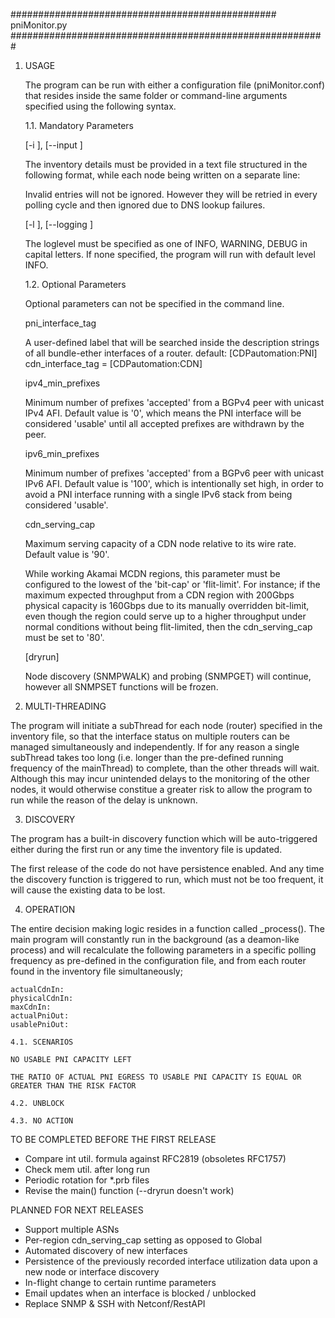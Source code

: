 ################################################ pniMonitor.py #########################################################

1. USAGE

    The program can be run with either a configuration file (pniMonitor.conf) that resides inside the same folder or
    command-line arguments specified using the following syntax.

    1.1. Mandatory Parameters

    [-i <filename>], [--input <filename>]

    The inventory details must be provided in a text file structured in the following format, while each node being
    written on a separate line:

    Invalid entries will not be ignored. However they will be retried in every polling cycle and then ignored due to
    DNS lookup failures.

    [-l <loglevel>], [--logging <loglevel>]

    The loglevel must be specified as one of INFO, WARNING, DEBUG in capital letters.
    If none specified, the program will run with default level INFO.

    1.2. Optional Parameters

    Optional parameters can not be specified in the command line.

    pni_interface_tag

    A user-defined label that will be searched inside the description strings of all bundle-ether interfaces of a router.
    default: [CDPautomation:PNI]
    cdn_interface_tag = [CDPautomation:CDN]

    ipv4_min_prefixes

    Minimum number of prefixes 'accepted' from a BGPv4 peer with unicast IPv4 AFI. Default value is '0', which means
    the PNI interface will be considered 'usable' until all accepted prefixes are withdrawn by the peer.

    ipv6_min_prefixes

    Minimum number of prefixes 'accepted' from a BGPv6 peer with unicast IPv6 AFI. Default value is '100', which is
    intentionally set high, in order to avoid a PNI interface running with a single IPv6 stack from being considered
    'usable'.

    cdn_serving_cap

    Maximum serving capacity of a CDN node relative to its wire rate. Default value is '90'.

    While working Akamai MCDN regions, this parameter must be configured to the lowest of the 'bit-cap' or 'flit-limit'.
    For instance; if the maximum expected throughput from a CDN region with 200Gbps physical capacity is 160Gbps due to
    its manually overridden bit-limit, even though the region could serve up to a higher throughput under normal
    conditions without being flit-limited, then the cdn_serving_cap must be set to '80'.

    [dryrun]

    Node discovery (SNMPWALK) and probing (SNMPGET) will continue, however all SNMPSET functions will be frozen.


2. MULTI-THREADING

The program will initiate a subThread for each node (router) specified in the inventory file, so that the interface
status on multiple routers can be managed simultaneously and independently.
If for any reason a single subThread takes too long (i.e. longer than the pre-defined running frequency of the
mainThread) to complete, than the other threads will wait. Although this may incur unintended delays to the monitoring
of the other nodes, it would otherwise constitue a greater risk to allow the program to run while the reason of the
delay is unknown.

3. DISCOVERY

The program has a built-in discovery function which will be auto-triggered either during the first run or any time
the inventory file is updated.

The first release of the code do not have persistence enabled. And any time the discovery function is triggered to run,
which must not be too frequent, it will cause the existing data to be lost.


4. OPERATION

The entire decision making logic resides in a function called _process(). The main program will constantly run in the
background (as a deamon-like process) and will recalculate the following parameters in a specific polling frequency
as pre-defined in the configuration file, and from each router found in the inventory file simultaneously;

    actualCdnIn:
    physicalCdnIn:
    maxCdnIn:
    actualPniOut:
    usablePniOut:

    4.1. SCENARIOS

    NO USABLE PNI CAPACITY LEFT

    THE RATIO OF ACTUAL PNI EGRESS TO USABLE PNI CAPACITY IS EQUAL OR GREATER THAN THE RISK FACTOR

    4.2. UNBLOCK

    4.3. NO ACTION


TO BE COMPLETED BEFORE THE FIRST RELEASE

- Compare int util. formula against RFC2819 (obsoletes RFC1757)
- Check mem util. after long run
- Periodic rotation for *.prb files
- Revise the main() function (--dryrun doesn't work)

PLANNED FOR NEXT RELEASES

- Support multiple ASNs
- Per-region cdn_serving_cap setting as opposed to Global
- Automated discovery of new interfaces
- Persistence of the previously recorded interface utilization data upon a new node or interface discovery
- In-flight change to certain runtime parameters
- Email updates when an interface is blocked / unblocked
- Replace SNMP & SSH with Netconf/RestAPI


